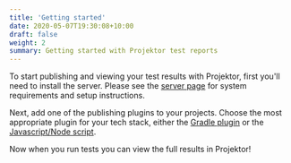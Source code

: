 ```yaml
---
title: 'Getting started'
date: 2020-05-07T19:30:08+10:00
draft: false
weight: 2
summary: Getting started with Projektor test reports
---
```


To start publishing and viewing your test results with Projektor, first you'll need
to install the server. Please see the [server page](/docs/server/) for system requirements
and setup instructions.

Next, add one of the publishing plugins to your projects. Choose the most appropriate
plugin for your tech stack, either the [Gradle plugin](/docs/gradle-plugin) or
the [Javascript/Node script](/docs/node-script).

Now when you run tests you can view the full results in Projektor!
